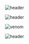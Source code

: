 ![header](https://capsule-render.vercel.app/api?&type=venom&height=300&section=header&text=Hellow%20SEOJIN%20World!&stroke=FA7000)


![header](https://capsule-render.vercel.app/api?type=venom&text=Hellow%20SEOJIN%20World!&fontSize=70&color=0:8871e5,100:b678c4&stroke=FA7000)

![venom](https://capsule-render.vercel.app/api?type=venom&height=200&text=I%20am%20Venom.&fontSize=70&color=0:8871e5,100:b678c4&stroke=b678c4)


![header](https://capsule-render.vercel.app/api?type=wave&color=auto&height=300&section=header&text=capsule%20render&fontSize=90)
